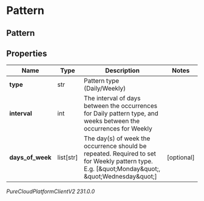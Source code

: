 # Pattern

## Pattern

## Properties

|Name | Type | Description | Notes|
|------------ | ------------- | ------------- | -------------|
| **type** | str | Pattern type (Daily/Weekly) | |
| **interval** | int | The interval of days between the occurrences for Daily pattern type, and weeks between the occurrences for Weekly | |
| **days_of_week** | list[str] | The day(s) of week the occurrence should be repeated. Required to set for Weekly pattern type. E.g. [\&quot;Monday\&quot;, \&quot;Wednesday\&quot;] | [optional] |



_PureCloudPlatformClientV2 231.0.0_
